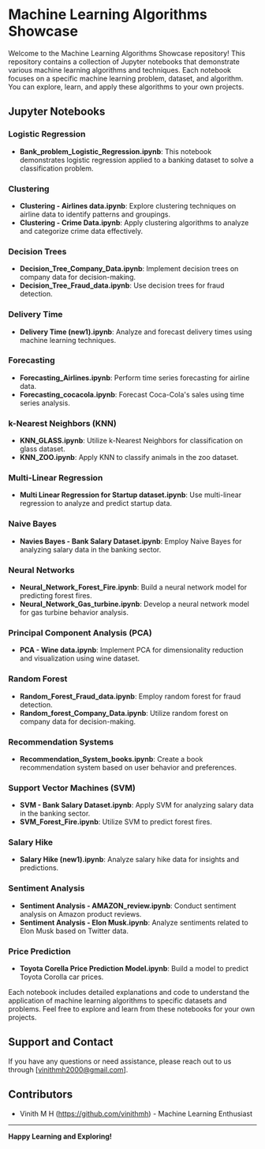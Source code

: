 # Machine Learning Algorithms Showcase

Welcome to the Machine Learning Algorithms Showcase repository! This repository contains a collection of Jupyter notebooks that demonstrate various machine learning algorithms and techniques. Each notebook focuses on a specific machine learning problem, dataset, and algorithm. You can explore, learn, and apply these algorithms to your own projects.

## Jupyter Notebooks

### Logistic Regression
- **Bank_problem_Logistic_Regression.ipynb**: This notebook demonstrates logistic regression applied to a banking dataset to solve a classification problem.

### Clustering
- **Clustering - Airlines data.ipynb**: Explore clustering techniques on airline data to identify patterns and groupings.
- **Clustering - Crime Data.ipynb**: Apply clustering algorithms to analyze and categorize crime data effectively.

### Decision Trees
- **Decision_Tree_Company_Data.ipynb**: Implement decision trees on company data for decision-making.
- **Decision_Tree_Fraud_data.ipynb**: Use decision trees for fraud detection.

### Delivery Time
- **Delivery Time (new1).ipynb**: Analyze and forecast delivery times using machine learning techniques.

### Forecasting
- **Forecasting_Airlines.ipynb**: Perform time series forecasting for airline data.
- **Forecasting_cocacola.ipynb**: Forecast Coca-Cola's sales using time series analysis.

### k-Nearest Neighbors (KNN)
- **KNN_GLASS.ipynb**: Utilize k-Nearest Neighbors for classification on glass dataset.
- **KNN_ZOO.ipynb**: Apply KNN to classify animals in the zoo dataset.

### Multi-Linear Regression
- **Multi Linear Regression for Startup dataset.ipynb**: Use multi-linear regression to analyze and predict startup data.

### Naive Bayes
- **Navies Bayes - Bank Salary Dataset.ipynb**: Employ Naive Bayes for analyzing salary data in the banking sector.

### Neural Networks
- **Neural_Network_Forest_Fire.ipynb**: Build a neural network model for predicting forest fires.
- **Neural_Network_Gas_turbine.ipynb**: Develop a neural network model for gas turbine behavior analysis.

### Principal Component Analysis (PCA)
- **PCA - Wine data.ipynb**: Implement PCA for dimensionality reduction and visualization using wine dataset.

### Random Forest
- **Random_Forest_Fraud_data.ipynb**: Employ random forest for fraud detection.
- **Random_forest_Company_Data.ipynb**: Utilize random forest on company data for decision-making.

### Recommendation Systems
- **Recommendation_System_books.ipynb**: Create a book recommendation system based on user behavior and preferences.

### Support Vector Machines (SVM)
- **SVM - Bank Salary Dataset.ipynb**: Apply SVM for analyzing salary data in the banking sector.
- **SVM_Forest_Fire.ipynb**: Utilize SVM to predict forest fires.

### Salary Hike
- **Salary Hike (new1).ipynb**: Analyze salary hike data for insights and predictions.

### Sentiment Analysis
- **Sentiment Analysis - AMAZON_review.ipynb**: Conduct sentiment analysis on Amazon product reviews.
- **Sentiment Analysis - Elon Musk.ipynb**: Analyze sentiments related to Elon Musk based on Twitter data.

### Price Prediction
- **Toyota Corella Price Prediction Model.ipynb**: Build a model to predict Toyota Corolla car prices.

Each notebook includes detailed explanations and code to understand the application of machine learning algorithms to specific datasets and problems. Feel free to explore and learn from these notebooks for your own projects.

## Support and Contact

If you have any questions or need assistance, please reach out to us through [vinithmh2000@gmail.com].

## Contributors

- Vinith M H (https://github.com/vinithmh) - Machine Learning Enthusiast

---

**Happy Learning and Exploring!**
